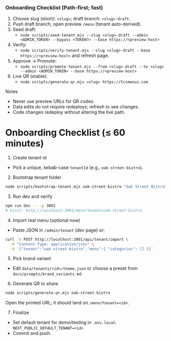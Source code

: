 ### Onboarding Checklist (Path-first; fast)

1) Choose slug (short): `<slug>`; draft branch: `<slug>-draft`.
2) Push draft branch; open preview `/menu` (tenant auto-derived).
3) Seed draft:
   - `node scripts/seed-tenant.mjs --slug <slug>-draft --admin <ADMIN_TOKEN> --bypass <TOKEN?> --base https://<preview-host>`
4) Verify:
   - `node scripts/verify-tenant.mjs --slug <slug>-draft --base https://<preview-host>` and refresh page.
5) Approve → Promote:
   - `node scripts/promote-tenant.mjs --from <slug>-draft --to <slug> --admin <ADMIN_TOKEN> --base https://<preview-host>`
6) Live QR (stable):
   - `node scripts/generate-qr.mjs <slug> https://tccmenus.com`

Notes
- Never use preview URLs for QR codes.
- Data edits do not require redeploys; refresh to see changes.
- Code changes redeploy without altering the live path.

# Onboarding Checklist (≤ 60 minutes)

1) Create tenant id
- Pick a unique, kebab-case `tenantId` (e.g., `oak-street-bistro`).

2) Bootstrap tenant folder
```bash
node scripts/bootstrap-tenant.mjs oak-street-bistro "Oak Street Bistro" --tone="upscale" --preset=lux
```

3) Run dev and verify
```bash
npm run dev -- -p 3001
# Visit: http://localhost:3001/menu?tenant=oak-street-bistro
```

4) Import real menu (optional now)
- Paste JSON in `/admin/tenant` (dev page) or:
```bash
curl -X POST http://localhost:3001/api/tenant/import \
  -H "Content-Type: application/json" \
  -d '{"tenant":"oak-street-bistro","menu":{ "categories": [] }}'
```

5) Pick brand variant
- Edit `data/tenants/<id>/theme.json` or choose a preset from `docs/prompts/brand_variants.md`.

6) Generate QR to share
```bash
node scripts/generate-qr.mjs oak-street-bistro
```
Open the printed URL; it should land on `/menu?tenant=<id>`.

7) Finalize
- Set default tenant for demo/testing in `.env.local`: `NEXT_PUBLIC_DEFAULT_TENANT=<id>`
- Commit and push.


